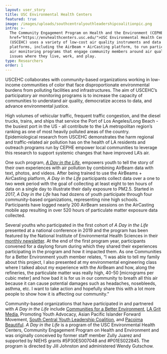 ```yaml
---
layout: user_story
title: USC Environmental Health Centers
featured: true
image: /images/uploads/southcentralyouthleadershipcoalitionpic.png
intro: >-
  The Community Engagement Program on Health and the Environment (CEPHE) at <a
  href="https://envhealthcenters.usc.edu/">USC Environmental Health Centers</a>
  (USCEHC) uses a variety of low-cost air quality instruments and data
  platforms, including the AirBeam + AirCasting platform, to run participatory
  air monitoring programs that engage community members around air quality
  issues where they live, work, and play. 
type: Researchers
order: 1
---
```

USCEHC collaborates with community-based organizations working in low-income communities of color that face disproportionate environmental burdens from polluting facilities and infrastructures. The aim of USCEHC’s participatory air monitoring programs is to increase the capacity of communities to understand air quality, democratize access to data, and advance environmental justice.

High volumes of vehicular traffic, frequent traffic congestion, and the diesel trucks, trains, and ships that service the Port of Los Angeles/Long Beach - the busiest port in the US - all contribute to the LA metropolitan region’s ranking as one of most heavily polluted areas of the country. Epidemiological research from USCEHC demonstrates the harm regional and traffic-related air pollution has on the health of LA residents and outreach programs run by CEPHE empower local communities to leverage this research to support systemic changes that have improved LA’s air.

One such program, <a href="https://envhealthcenters.usc.edu/resources/community-air-monitoring/a-day-in-the-life"><em>A Day in the Life</em></a>, empowers youth to tell the story of their own experiences with air pollution by combining AirBeam data with text, photos, and videos. After being trained to use the AirBeams + AirCasting platform, <em>A Day in the Life</em> participants collect data over a one to two week period with the goal of collecting at least eight to ten hours of data on a single day to illustrate their daily exposure to PM2.5. Started in 2017, <em>A Day in the Life</em> has had dozens of youth participate through four community-based organizations, representing nine high schools. Participants have logged nearly 200 AirBeam sessions on the AirCasting mobile app resulting in over 520 hours of particulate matter exposure data collected.

Several youths who participated in the first cohort of <em>A Day in the Life</em> presented at a national conference in 2019 and the program has been featured by the National Institute of Environmental Health Sciences in their <a href="https://factor.niehs.nih.gov/2019/2/community-impact/air_monitoring/index.htm">monthly newsletter</a>. At the end of the first program year, participants convened for a daylong forum during which they shared their experiences participating in the program and how it impacted them. As one Communities for a Better Environment youth member relates, “I was able to tell my family about this project, I also presented at my environmental engineering class where I talked about my experience with the AirBeam and how, along the refineries, the particulate matter was really high, 40-50 \[micrograms per cubic meter] and how bad it is for us in our community to breath all this air because it can cause potential damages such as headaches, nosebleeds, asthma, etc. I want to take action and hopefully share this with a lot more people to show how it is affecting our community.”

Community-based organizations that have participated in and partnered with <em>A Day in the Life </em>include <a href="https://www.cbecal.org/">Communities for a Better Environment</a>, <a href="https://www.youtube.com/channel/UCh8Lw2JrZulpbKzAmN9JAsg">LA Grit Media</a>, Promoting Youth Advocacy, Asian Pacific Islander Forward Movement, <a href="https://grist.org/grist-50/profile/la-youth-groups/">South Central Youth Leadership Coalition</a>, and <a href="http://pacoimabeautiful.org/">Pacoima Beautiful</a>.  <em>A Day in the Life</em> is a program of the USC Environmental Health Centers, Community Engagement Program on Health and Environment and was originally conceived by former staff member Zully Juarez and supported by NIEHS grants #5P30ES007048 and #P01ES022845. The program is directed by Jill Johnston and administered Wendy Gutschow.
